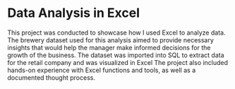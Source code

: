 # Data Analysis in Excel

This project was conducted to showcase how I used Excel  to analyze data. 
The brewery dataset used for this analysis aimed to provide necessary insights that would help the manager make informed decisions for the growth of the business. 
The dataset was imported into SQL to extract data for the retail company and was visualized in Excel
The project also included hands-on experience with Excel functions and tools, as well as a documented thought process.
